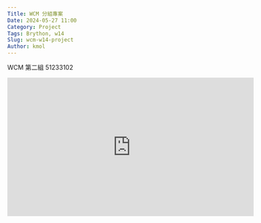 ```yaml
---
Title: WCM 分組專案 
Date: 2024-05-27 11:00 
Category: Project
Tags: Brython, w14 
Slug: wcm-w14-project 
Author: kmol
---
```


WCM 第二組 51233102
<!-- PELICAN_END_SUMMARY -->

<iframe width="560" height="315" src="https://www.youtube.com/embed/8_iNbuOlwkU?si=-3qtzJl0HQhn0IyZ" title="YouTube video player" frameborder="0" allow="accelerometer; autoplay; clipboard-write; encrypted-media; gyroscope; picture-in-picture; web-share" referrerpolicy="strict-origin-when-cross-origin" allowfullscreen></iframe>